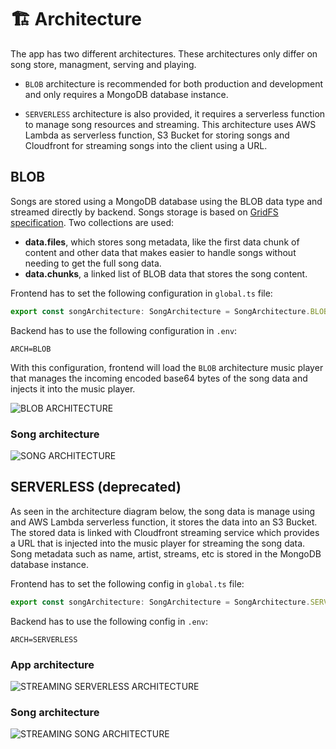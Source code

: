 # 🏗️ Architecture

The app has two different architectures. These architectures only differ on song store, managment, serving
and playing.

* `BLOB` architecture is recommended for both production and development and only requires a MongoDB database instance.

* `SERVERLESS` architecture is also provided, it requires a serverless function to manage song resources and streaming. This architecture uses AWS Lambda as serverless function, S3 Bucket for storing songs and Cloudfront for streaming songs into the client using a URL.

## BLOB

Songs are stored using a MongoDB database using the BLOB data type and streamed directly by backend.
Songs storage is based on [GridFS specification](https://www.mongodb.com/docs/manual/core/gridfs/). Two collections are used:

* **data.files**, which stores song metadata, like the first data chunk of content and other data that
makes easier to handle songs without needing to get the full song data.
* **data.chunks**, a linked list of BLOB data that stores the song content.

Frontend has to set the following configuration in `global.ts` file:

```ts
export const songArchitecture: SongArchitecture = SongArchitecture.BLOB_ARCHITECTURE;
```

Backend has to use the following configuration in `.env`:

```console
ARCH=BLOB
```

With this configuration, frontend will load the `BLOB` architecture music player that manages the incoming
encoded base64 bytes of the song data and injects it into the music player.

![BLOB ARCHITECTURE](../assets/architecture/app_architecture_blob.png)

### Song architecture

![SONG ARCHITECTURE](../assets/architecture/song-architecture-blob.png)

## SERVERLESS (deprecated)

As seen in the architecture diagram below, the song data is manage using and AWS Lambda serverless function, it
stores the data into an S3 Bucket. The stored data is linked with Cloudfront streaming service which provides
a URL that is injected into the music player for streaming the song data. Song metadata such as name, artist, streams, etc is stored in the MongoDB database instance.

Frontend has to set the following config in `global.ts` file:

```ts
export const songArchitecture: SongArchitecture = SongArchitecture.SERVERLESS_ARCHITECTURE;
```

Backend has to use the following config in `.env`:

```console
ARCH=SERVERLESS
```

### App architecture
![STREAMING SERVERLESS ARCHITECTURE](../assets/architecture/app_architecture_serverless.png)

### Song architecture
![STREAMING SONG ARCHITECTURE](../assets/architecture/song_architecture_serverless.png)
